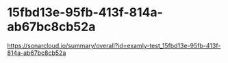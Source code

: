 # 15fbd13e-95fb-413f-814a-ab67bc8cb52a
https://sonarcloud.io/summary/overall?id=examly-test_15fbd13e-95fb-413f-814a-ab67bc8cb52a
